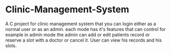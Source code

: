 # Clinic-Management-System
A C project for clinic management system that you can login either as a normal user or as an admin. each mode has it's features that can control for example in admin mode the admin can add or edit patients record or reserve a slot with a doctor or cancel it. User can view his records and his slots.
